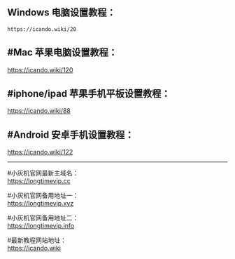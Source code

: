 
Windows 电脑设置教程：
-
`https://icando.wiki/20`

#Mac 苹果电脑设置教程：  
-
https://icando.wiki/120

#iphone/ipad 苹果手机平板设置教程：
-
https://icando.wiki/88

#Android 安卓手机设置教程：  
-
https://icando.wiki/122


---


#小灰机官网最新主域名：  
https://longtimevip.cc

#小灰机官网备用地址一：  
https://longtimevip.xyz

#小灰机官网备用地址二：  
https://longtimevip.info


#最新教程网站地址：  
https://icando.wiki
